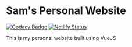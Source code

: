 # Sam's Personal Website

[![Codacy Badge](https://api.codacy.com/project/badge/Grade/d3a2cfc63f15473e854373679151cd88)](https://app.codacy.com/app/samroberts707/Personal-Website?utm_source=github.com&utm_medium=referral&utm_content=samroberts707/Personal-Website&utm_campaign=Badge_Grade_Dashboard)
[![Netlify Status](https://api.netlify.com/api/v1/badges/04dab4ba-a433-4247-b6a7-650a455d7f42/deploy-status)](https://app.netlify.com/sites/samroberts/deploys)

This is my personal website built using VueJS
